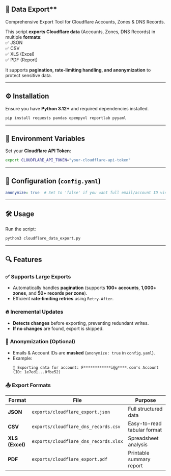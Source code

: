 ## 📌 Data Export**
Comprehensive Export Tool for Cloudflare Accounts, Zones & DNS Records.

This script **exports Cloudflare data** (Accounts, Zones, DNS Records) in multiple **formats**:  
✅ JSON  
✅ CSV  
✅ XLS (Excel)  
✅ PDF (Report)

It supports **pagination, rate-limiting handling, and anonymization** to protect sensitive data.

---

## ⚙️ **Installation**
Ensure you have **Python 3.12+** and required dependencies installed.

```bash
pip install requests pandas openpyxl reportlab pyyaml
```

---

## 🔑 **Environment Variables**
Set your **Cloudflare API Token**:
```bash
export CLOUDFLARE_API_TOKEN="your-cloudflare-api-token"
```

---

## 📜 **Configuration (`config.yaml`)**
```yaml
anonymize: true  # Set to 'false' if you want full email/account ID visibility
```
---

## 🛠️ **Usage**
Run the script:
```bash
python3 cloudflare_data_export.py
```

---

## 🔍 **Features**
### ✅ **Supports Large Exports**
- Automatically handles **pagination** (supports **100+ accounts**, **1,000+ zones**, and **50+ records per zone**).  
- Efficient **rate-limiting retries** using `Retry-After`.

### 🔥 **Incremental Updates**
- **Detects changes** before exporting, preventing redundant writes.  
- **If no changes** are found, export is skipped.

### 🔐 **Anonymization (Optional)**
- Emails & Account IDs are **masked** (`anonymize: true` in `config.yaml`).
- Example:
  ```
  📌 Exporting data for account: F************i@g****.com's Account (ID: 1e7ed1...0fbe52)
  ```

### 📤 **Export Formats**
| Format  | File | Purpose |
|---------|------|---------|
| **JSON** | `exports/cloudflare_export.json` | Full structured data |
| **CSV** | `exports/cloudflare_dns_records.csv` | Easy-to-read tabular format |
| **XLS (Excel)** | `exports/cloudflare_dns_records.xlsx` | Spreadsheet analysis |
| **PDF** | `exports/cloudflare_export.pdf` | Printable summary report |



